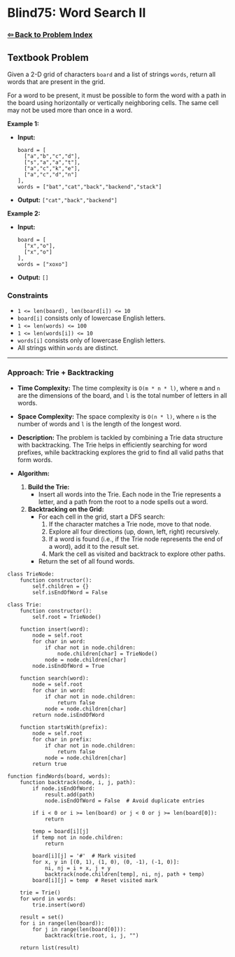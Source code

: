 # Blind75: Word Search II

### [⇦ Back to Problem Index](../../index.md)

## Textbook Problem

Given a 2-D grid of characters `board` and a list of strings `words`, return all words that are present in the grid.

For a word to be present, it must be possible to form the word with a path in the board using horizontally or vertically neighboring cells. The same cell may not be used more than once in a word.

**Example 1:**

-   **Input:**
    ```plaintext
    board = [
      ["a","b","c","d"],
      ["s","a","a","t"],
      ["a","c","k","e"],
      ["a","c","d","n"]
    ],
    words = ["bat","cat","back","backend","stack"]
    ```
-   **Output:** `["cat","back","backend"]`

**Example 2:**

-   **Input:**
    ```plaintext
    board = [
      ["x","o"],
      ["x","o"]
    ],
    words = ["xoxo"]
    ```
-   **Output:** `[]`

### Constraints

-   `1 <= len(board), len(board[i]) <= 10`
-   `board[i]` consists only of lowercase English letters.
-   `1 <= len(words) <= 100`
-   `1 <= len(words[i]) <= 10`
-   `words[i]` consists only of lowercase English letters.
-   All strings within `words` are distinct.

---

### Approach: Trie + Backtracking

-   **Time Complexity:**
    The time complexity is `O(m * n * l)`, where `m` and `n` are the dimensions of the board, and `l` is the total number of letters in all words.
-   **Space Complexity:**
    The space complexity is `O(n * l)`, where `n` is the number of words and `l` is the length of the longest word.
-   **Description:**
    The problem is tackled by combining a Trie data structure with backtracking. The Trie helps in efficiently searching for word prefixes, while backtracking explores the grid to find all valid paths that form words.

-   **Algorithm:**
    1. **Build the Trie:**
        - Insert all words into the Trie. Each node in the Trie represents a letter, and a path from the root to a node spells out a word.
    2. **Backtracking on the Grid:**
        - For each cell in the grid, start a DFS search:
            1. If the character matches a Trie node, move to that node.
            2. Explore all four directions (up, down, left, right) recursively.
            3. If a word is found (i.e., if the Trie node represents the end of a word), add it to the result set.
            4. Mark the cell as visited and backtrack to explore other paths.
        - Return the set of all found words.

```pseudo
class TrieNode:
    function constructor():
        self.children = {}
        self.isEndOfWord = False

class Trie:
    function constructor():
        self.root = TrieNode()

    function insert(word):
        node = self.root
        for char in word:
            if char not in node.children:
                node.children[char] = TrieNode()
            node = node.children[char]
        node.isEndOfWord = True

    function search(word):
        node = self.root
        for char in word:
            if char not in node.children:
                return false
            node = node.children[char]
        return node.isEndOfWord

    function startsWith(prefix):
        node = self.root
        for char in prefix:
            if char not in node.children:
                return false
            node = node.children[char]
        return true

function findWords(board, words):
    function backtrack(node, i, j, path):
        if node.isEndOfWord:
            result.add(path)
            node.isEndOfWord = False  # Avoid duplicate entries

        if i < 0 or i >= len(board) or j < 0 or j >= len(board[0]):
            return

        temp = board[i][j]
        if temp not in node.children:
            return

        board[i][j] = '#'  # Mark visited
        for x, y in [(0, 1), (1, 0), (0, -1), (-1, 0)]:
            ni, nj = i + x, j + y
            backtrack(node.children[temp], ni, nj, path + temp)
        board[i][j] = temp  # Reset visited mark

    trie = Trie()
    for word in words:
        trie.insert(word)

    result = set()
    for i in range(len(board)):
        for j in range(len(board[0])):
            backtrack(trie.root, i, j, "")

    return list(result)
```
